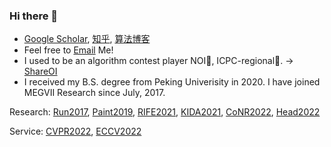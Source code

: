### Hi there 👋

- [Google Scholar](https://scholar.google.com/citations?user=zJEkaG8AAAAJ&hl=en), [知乎](https://www.zhihu.com/people/hzwer), [算法博客](http://hzwer.com)
- Feel free to [Email](mailto:hzwer@pku.edu.cn) Me!
- I used to be an algorithm contest player NOI🥈, ICPC-regional🏅️. -> [ShareOI](https://github.com/hzwer/ShareOI) 
- I received my B.S. degree from Peking Univerisity in 2020. I have joined MEGVII Research since July, 2017.

Research: [Run2017](https://github.com/hzwer/NIPS2017-LearningToRun), [Paint2019](https://github.com/megvii-research/ICCV2019-LearningToPaint), [RIFE2021](https://github.com/megvii-research/ECCV2022-RIFE), [KIDA2021](https://github.com/caozixuan/NeurIPS2021-ML4CO-KIDA), [CoNR2022](https://github.com/megvii-research/CoNR), [Head2022](https://github.com/megvii-research/MM2022-ViCoPerceptualHeadGeneration)

Service: [CVPR2022](https://cvpr2022.thecvf.com), [ECCV2022](https://eccv2022.ecva.net/)
<!--
**hzwer/hzwer** is a ✨ _special_ ✨ repository because its `README.md` (this file) appears on your GitHub profile.

Here are some ideas to get you started:

- 🔭 I’m currently working on ...
- 🌱 I’m currently learning ...
- 👯 I’m looking to collaborate on ...
- 🤔 I’m looking for help with ...
- 💬 Ask me about ...
- 📫 How to reach me: ...
- 😄 Pronouns: ...
- ⚡ Fun fact: ...
-->
